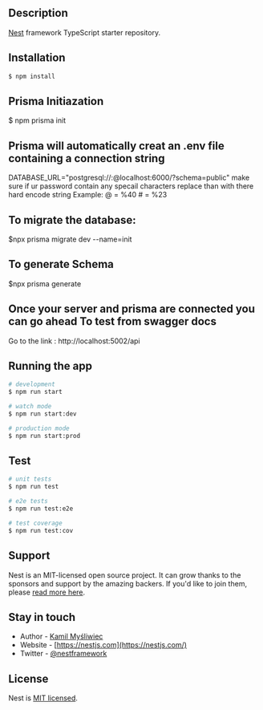 
## Description

[Nest](https://github.com/nestjs/nest) framework TypeScript starter repository.

## Installation

```bash
$ npm install
```
## Prisma Initiazation
$ npm prisma init 
## Prisma will automatically creat an .env file containing a connection string
DATABASE_URL="postgresql://<username>:<password>@localhost:6000/<your database>?schema=public"
make sure if ur password contain any specail characters replace than with there hard encode string
Example: @ = %40 # = %23


## To migrate the database: 
$npx prisma migrate dev --name=init
## To generate Schema
$npx prisma generate
## Once your server and prisma are connected you can go ahead To test from swagger docs
Go to the link : http://localhost:5002/api

## Running the app

```bash
# development
$ npm run start

# watch mode
$ npm run start:dev

# production mode
$ npm run start:prod
```

## Test

```bash
# unit tests
$ npm run test

# e2e tests
$ npm run test:e2e

# test coverage
$ npm run test:cov
```

## Support

Nest is an MIT-licensed open source project. It can grow thanks to the sponsors and support by the amazing backers. If you'd like to join them, please [read more here](https://docs.nestjs.com/support).

## Stay in touch

- Author - [Kamil Myśliwiec](https://kamilmysliwiec.com)
- Website - [https://nestjs.com](https://nestjs.com/)
- Twitter - [@nestframework](https://twitter.com/nestframework)

## License

Nest is [MIT licensed](LICENSE).
